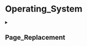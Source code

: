 # Operating_System
<details> 
<summary><h2><b>Page_Replacement</b></h2></summary> 

## Reference_string
### [1, 2, 3, 4, 1, 2, 5, 1, 2, 3, 4, 5]

## [First-In-First-Out](https://github.com/kerong2002/Operating_System/blob/main/page_replacement/First-In-First-OUT_page_replacement.cpp)
- frame：3, fage-fault：9

![image](https://github.com/kerong2002/Operating_System/assets/70834651/aa77cf01-3937-4d69-882a-6ee1128ed6b6)

### Belady's anomaly
- frame：4, page-fault：10

![image](https://github.com/kerong2002/Operating_System/assets/70834651/e7d38635-525c-41bd-ab73-fb80f17496be)


</details>
